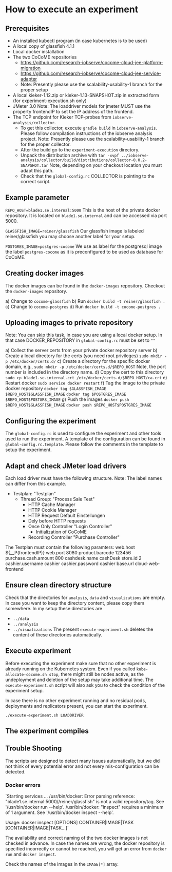 # How to execute an experiment

## Prerequisites

- An installed kubectl program (in case kubernetes is to be used)
- A local copy of glassfish 4.1.1
- Local docker installation
- The two CoCoME repositories
  - https://github.com/research-iobserve/cocome-cloud-jee-platform-migration
  - https://github.com/research-iobserve/cocome-cloud-jee-service-adapter
  - Note:  Presently please use the scalability-usability-1 branch for the proper setup
- A local kieker-1.12.zip or kieker-1.13-SNAPSHOT.zip in extracted form (for experiment-execution.sh only)
- JMeter 3.0
  Note: The loaddriver models for jmeter MUST use the property
        frontendIP to set the IP address of the frontend.
- The TCP endpoint for Kieker TCP-probes from 
  `iobserve-analysis/collector`.
  - To get this collector, execute `gradle build` in 
    `iobserve-analysis`. Please follow compilation instructions of the iobserve analysis project.
    Note: Presently please use the scalability-usability-1 branch for the proper collector.
  - After the build go to the `experiment-execution` directory.
  - Unpack the distribution archive with
    `tar -xvpf ../iobserve-analysis/collector/build/distributions/collector-0.0.2-SNAPSHOT.tar`
    Note, depending on your checkout location you must adapt this path.
  - Check that the `global-config.rc` COLLECTOR is pointing to the
    correct script.
    
## Example parameter

`REPO_HOST=blade1.se.internal:5000`
This is the host of the private docker repository. It is located on
`blade1.se.internal` and can be accessed via port 5000.

`GLASSFISH_IMAGE=reiner/glassfish`
Our glassfish image is labeled reiner/glassfish you may choose another
label for your setup.

`POSTGRES_IMAGE=postgres-cocome`
We use as label for the postgresql image the label `postgres-cocome` as
it is preconfigured to be used as database for CoCoME.

## Creating docker images

The docker images can be found in the `docker-images` repository.
Checkout the `docker-images` repository.

a) Change to `cocome-glassfish`
b) Run `docker build -t reiner/glassfish .`
c) Change to `cocome-postgres`
d) Run `docker build -t cocome-postgres .`

## Uploading images to private repository

Note: You can skip this task, in case you are using a local docker setup.
In that case DOCKER_REPOSITORY in `global-config.rc` must be set to `""`

a) Collect the server certs from your private docker repository server
b) Create a local directory for the certs (you need root privileges)
   `sudo mkdir -p /etc/docker/certs.d/`
c) Create a directory for the specific docker domain, e.g.,
   `sudo mkdir -p /etc/docker/certs.d/$REPO_HOST`
   Note, the port number is included in the directory name.
d) Copy the cert to this directory
   `sudo cp blade1.se.internal.crt /etc/docker/certs.d/$REPO_HOST/ca.crt`
e) Restart docker
   `sudo service docker restart`
f) Tag the image to the private docker repository
   `docker tag $GLASSFISH_IMAGE $REPO_HOST$GLASSFISH_IMAGE`
   `docker tag $POSTGRES_IMAGE $REPO_HOST$POSTGRS_IMAGE`
g) Push the images
   `docker push $REPO_HOST$GLASSFISH_IMAGE`
   `docker push $REPO_HOST$POSTGRES_IMAGE`

## Configuring the experiment

The `global-config.rc` is used to configure the experiment and other
tools used to run the experiment. A template of the configuration can
be found in `global-config.rc.template`. Please follow the comments in
the template to setup the experiment.

## Adapt and check JMeter load drivers

Each load driver must have the following structure. Note: The label
names can differ from this example.
+ Testplan: "Testplan"
  + Thread Group: "Process Sale Test"
    - HTTP Cache Manager
    - HTTP Cookie Manager
    - HTTP Request Default Einstellungen
    - Dely before HTTP requests
    + Once Only Controller "Login Controller"
      - Initialization of CoCoME 
    + Recording Controller "Purchase Controller"

The Testplan must contain the following paramters:
web.host             ${__P(frontendIP)}
web.port             8080
product.barcode      123456
purchase.cash.amount 800
cashdesk.name        cashDesk
store.id             2
cashier.username     cashier
cashier.password     cashier
base.url             cloud-web-frontend

## Ensure clean directory structure

Check that the directories for `analysis`, `data` and `visualizations`
are empty. In case you want to keep the directory content, please copy
them somewhere. In my setup these directories are
- `../data`
- `../analysis`
- `../visualizations`
The present `execute-experiment.sh` deletes the content of these
directories automatically.

## Execute experiment

Before executing the experiment make sure that no other experiment is
already running on the Kubernetes system. Even if you called
`kube-allocate-cocome.sh stop`, there might still be nodes active, as
the undeployment and deletion of the setup may take additional time.
The `execute-experiment.sh` script will also ask you to check the 
condition of the experiment setup.

In case there is no other experiment running and no residual pods, 
deployments and replicators present, you can start the experiment.

`./execute-experiment.sh LOADDRIVER`

## The experiment compiles

## Trouble Shooting

The scripts are designed to detect many issues automatically, but we did not think of every
potential error and not every mis-configuration can be detected.

### Docker errors
`Starting services ...
/usr/bin/docker: Error parsing reference: "blade1.se.internal:5000//reiner/glassfish" is not a valid repository/tag.
See '/usr/bin/docker run --help'.
/usr/bin/docker: "inspect" requires a minimum of 1 argument.
See '/usr/bin/docker inspect --help'.

Usage:	docker inspect [OPTIONS] CONTAINER|IMAGE|TASK [CONTAINER|IMAGE|TASK...]`

The availability and correct naming of the two docker images is not checked in advance.
In case the names are wrong, the docker repository is specified incorrectly or cannot be reached,
you will get an error from `docker run` and `docker inspect`.

Check the names of the images in the `IMAGE[*]` array.
